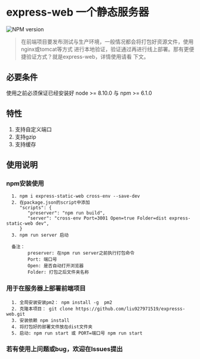 # express-web 一个静态服务器

![NPM version](https://img.shields.io/badge/express--static--web-v%200.0.17-green.svg)

> 在前端项目要发布测试与生产环境，一般情况都会将打包好资源文件，使用nginx或tomcat等方式
进行本地验证，验证通过再进行线上部署。那有更便捷验证方式？就是express-web，详情使用请看
下文。

## 必要条件
使用之前必须保证已经安装好 node >= 8.10.0 与 npm >= 6.1.0

## 特性
1. 支持自定义端口
2. 支持gzip
3. 支持缓存

## 使用说明
### npm安装使用
```
  1. npm i express-static-web cross-env --save-dev
  2. 在package.json的script中添加
     "scripts": {
        "preserver": "npm run build",
        "server": "cross-env Port=3001 Open=true Folder=dist express-static-web dev",
     }
  3. npm run server 启动

  备注：
        preserver: 在npm run server之前执行打包命令
        Port: 端口号
        Open: 是否自动打开浏览器
        Folder: 打包之后文件夹名称
```

### 用于在服务器上部署前端项目
```
  1. 全局安装安装pm2： npm install -g  pm2
  2. 克隆本项目： git clone https://github.com/liu927971519/expresss-web.git
  3. 安装依赖 npm install
  4. 将打包好的部署文件放在dist文件夹
  5. 启动: npm run start 或 PORT=端口号 npm run start
```

### 若有使用上问题或bug，欢迎在Issues提出

